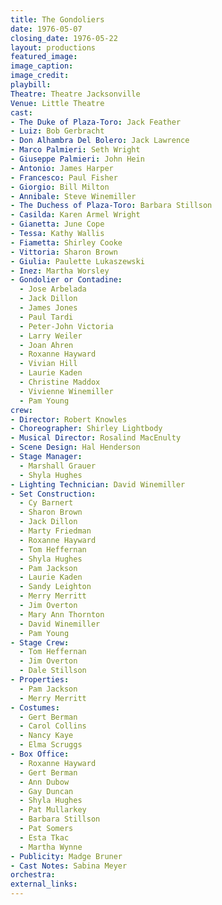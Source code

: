 ```yaml
---
title: The Gondoliers
date: 1976-05-07
closing_date: 1976-05-22
layout: productions
featured_image:
image_caption:
image_credit:
playbill:
Theatre: Theatre Jacksonville
Venue: Little Theatre
cast:
- The Duke of Plaza-Toro: Jack Feather
- Luiz: Bob Gerbracht
- Don Alhambra Del Bolero: Jack Lawrence
- Marco Palmieri: Seth Wright
- Giuseppe Palmieri: John Hein
- Antonio: James Harper
- Francesco: Paul Fisher
- Giorgio: Bill Milton
- Annibale: Steve Winemiller
- The Duchess of Plaza-Toro: Barbara Stillson
- Casilda: Karen Armel Wright
- Gianetta: June Cope
- Tessa: Kathy Wallis
- Fiametta: Shirley Cooke
- Vittoria: Sharon Brown
- Giulia: Paulette Lukaszewski
- Inez: Martha Worsley
- Gondolier or Contadine:
  - Jose Arbelada
  - Jack Dillon
  - James Jones
  - Paul Tardi
  - Peter-John Victoria
  - Larry Weiler
  - Joan Ahren
  - Roxanne Hayward
  - Vivian Hill
  - Laurie Kaden
  - Christine Maddox
  - Vivienne Winemiller
  - Pam Young
crew:
- Director: Robert Knowles
- Choreographer: Shirley Lightbody
- Musical Director: Rosalind MacEnulty
- Scene Design: Hal Henderson
- Stage Manager:
  - Marshall Grauer
  - Shyla Hughes
- Lighting Technician: David Winemiller
- Set Construction:
  - Cy Barnert
  - Sharon Brown
  - Jack Dillon
  - Marty Friedman
  - Roxanne Hayward
  - Tom Heffernan
  - Shyla Hughes
  - Pam Jackson
  - Laurie Kaden
  - Sandy Leighton
  - Merry Merritt
  - Jim Overton
  - Mary Ann Thornton
  - David Winemiller
  - Pam Young
- Stage Crew:
  - Tom Heffernan
  - Jim Overton
  - Dale Stillson
- Properties:
  - Pam Jackson
  - Merry Merritt
- Costumes:
  - Gert Berman
  - Carol Collins
  - Nancy Kaye
  - Elma Scruggs
- Box Office:
  - Roxanne Hayward
  - Gert Berman
  - Ann Dubow
  - Gay Duncan
  - Shyla Hughes
  - Pat Mullarkey
  - Barbara Stillson
  - Pat Somers
  - Esta Tkac
  - Martha Wynne
- Publicity: Madge Bruner
- Cast Notes: Sabina Meyer
orchestra:
external_links:
---
```


